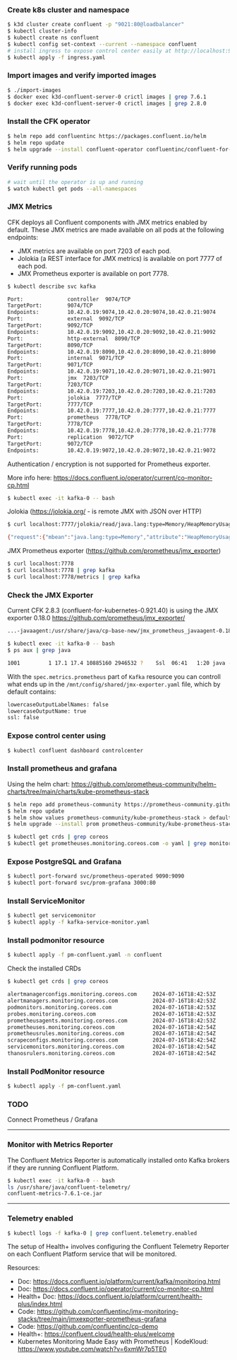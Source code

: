 ### Create k8s cluster and namespace

```bash
$ k3d cluster create confluent -p "9021:80@loadbalancer"
$ kubectl cluster-info
$ kubectl create ns confluent
$ kubectl config set-context --current --namespace confluent
# install ingress to expose control center easily at http://localhost:9021
$ kubectl apply -f ingress.yaml
```

### Import images and verify imported images

```bash
$ ./import-images
$ docker exec k3d-confluent-server-0 crictl images | grep 7.6.1
$ docker exec k3d-confluent-server-0 crictl images | grep 2.8.0
```

### Install the CFK operator

```bash
$ helm repo add confluentinc https://packages.confluent.io/helm
$ helm repo update
$ helm upgrade --install confluent-operator confluentinc/confluent-for-kubernetes --set kRaftEnabled=true
```

### Verify running pods

```bash
# wait until the operator is up and running
$ watch kubectl get pods --all-namespaces
```

### JMX Metrics

CFK deploys all Confluent components with JMX metrics enabled by default. 
These JMX metrics are made available on all pods at the following endpoints:

- JMX metrics are available on port 7203 of each pod.
- Jolokia (a REST interface for JMX metrics) is available on port 7777 of each pod.
- JMX Prometheus exporter is available on port 7778.


```bash
$ kubectl describe svc kafka

Port:              controller  9074/TCP
TargetPort:        9074/TCP
Endpoints:         10.42.0.19:9074,10.42.0.20:9074,10.42.0.21:9074
Port:              external  9092/TCP
TargetPort:        9092/TCP
Endpoints:         10.42.0.19:9092,10.42.0.20:9092,10.42.0.21:9092
Port:              http-external  8090/TCP
TargetPort:        8090/TCP
Endpoints:         10.42.0.19:8090,10.42.0.20:8090,10.42.0.21:8090
Port:              internal  9071/TCP
TargetPort:        9071/TCP
Endpoints:         10.42.0.19:9071,10.42.0.20:9071,10.42.0.21:9071
Port:              jmx  7203/TCP
TargetPort:        7203/TCP
Endpoints:         10.42.0.19:7203,10.42.0.20:7203,10.42.0.21:7203
Port:              jolokia  7777/TCP
TargetPort:        7777/TCP
Endpoints:         10.42.0.19:7777,10.42.0.20:7777,10.42.0.21:7777
Port:              prometheus  7778/TCP
TargetPort:        7778/TCP
Endpoints:         10.42.0.19:7778,10.42.0.20:7778,10.42.0.21:7778
Port:              replication  9072/TCP
TargetPort:        9072/TCP
Endpoints:         10.42.0.19:9072,10.42.0.20:9072,10.42.0.21:9072
```

Authentication / encryption is not supported for Prometheus exporter.

More info here: https://docs.confluent.io/operator/current/co-monitor-cp.html

```bash
$ kubectl exec -it kafka-0 -- bash
```

Jolokia (https://jolokia.org/ -  is remote JMX with JSON over HTTP)

```bash
$ curl localhost:7777/jolokia/read/java.lang:type=Memory/HeapMemoryUsage

{"request":{"mbean":"java.lang:type=Memory","attribute":"HeapMemoryUsage","type":"read"},"value":{"init":268435456,"committed":2080374784,"max":4194304000,"used":624901880},"timestamp":1718873550,"status":200}
```

JMX Prometheus exporter (https://github.com/prometheus/jmx_exporter)

```bash
$ curl localhost:7778
$ curl localhost:7778 | grep kafka
$ curl localhost:7778/metrics | grep kafka
```

### Check the JMX Exporter

Current CFK 2.8.3 (confluent-for-kubernetes-0.921.40) is using the JMX exporter 0.18.0 https://github.com/prometheus/jmx_exporter/

```bash
...-javaagent:/usr/share/java/cp-base-new/jmx_prometheus_javaagent-0.18.0.jar=7778:/mnt/config/shared/jmx-exporter.yaml
```

```bash
$ kubectl exec -it kafka-0 -- bash
$ ps aux | grep java

1001         1 17.1 17.4 10885160 2946532 ?    Ssl  06:41   1:20 java -Dcom.sun.management.jmxremote -Dcom.sun.management.jmxremote.authenticate=false -Dcom.sun.management.jmxremote.ssl=false -Dkafka.logs.dir=/var/log/kafka -Dlog4j.configuration=file:/opt/confluentinc/etc/kafka/log4j.properties -cp /usr/bin/../ce-broker-plugins/build/libs/*:/usr/bin/../ce-broker-plugins/build/dependant-libs/*:/usr/bin/../ce-auth-providers/build/libs/*:/usr/bin/../ce-auth-providers/build/dependant-libs/*:/usr/bin/../ce-rest-server/build/libs/*:/usr/bin/../ce-rest-server/build/dependant-libs/*:/usr/bin/../ce-audit/build/libs/*:/usr/bin/../ce-audit/build/dependant-libs/*:/usr/bin/../ce-authorizer/build/libs/*:/usr/bin/../ce-authorizer/build/dependant-libs/*:/usr/bin/../ce-licensing/build/libs/*:/usr/bin/../ce-licensing/build/dependant-libs/*:/usr/bin/../share/java/kafka/*:/usr/bin/../share/java/confluent-metadata-service/*:/usr/bin/../share/java/rest-utils/*:/usr/bin/../share/java/confluent-common/*:/usr/bin/../share/java/ce-kafka-http-server/*:/usr/bin/../share/java/ce-kafka-rest-servlet/*:/usr/bin/../share/java/ce-kafka-rest-extensions/*:/usr/bin/../share/java/kafka-rest-lib/*:/usr/bin/../share/java/ce-kafka-queues/*:/usr/bin/../share/java/kafka-queues-lib/*:/usr/bin/../share/java/confluent-security/kafka-rest/*:/usr/bin/../share/java/confluent-security/schema-validator/*:/usr/bin/../support-metrics-client/build/dependant-libs-2.13.12/*:/usr/bin/../support-metrics-client/build/libs/*:/usr/bin/../share/java/confluent-telemetry/*:/usr/share/java/support-metrics-client/* -Djava.rmi.server.hostname=kafka-2.kafka.confluent.svc.cluster.local -Dcom.sun.management.jmxremote=true -Dcom.sun.management.jmxremote.authenticate=false -Dcom.sun.management.jmxremote.local.only=false -Dcom.sun.management.jmxremote.port=7203 -Dcom.sun.management.jmxremote.rmi.port=7203 -Dcom.sun.management.jmxremote.ssl=false -Djava.awt.headless=true -Djdk.tls.ephemeralDHKeySize=2048 -Djdk.tls.server.enableSessionTicketExtension=false -XX:+ExplicitGCInvokesConcurrent -XX:+PrintFlagsFinal -XX:+UnlockDiagnosticVMOptions -XX:+UseG1GC -XX:ConcGCThreads=1 -XX:G1HeapRegionSize=16M -XX:InitiatingHeapOccupancyPercent=35 -XX:MaxGCPauseMillis=20 -XX:MaxMetaspaceFreeRatio=80 -XX:MetaspaceSize=96m -XX:MinMetaspaceFreeRatio=50 -XX:ParallelGCThreads=1 -server -javaagent:/usr/share/java/cp-base-new/disk-usage-agent-7.6.1.jar=/opt/confluentinc/etc/kafka/disk-usage-agent.properties -javaagent:/usr/share/java/cp-base-new/jolokia-jvm-1.7.1.jar=port=7777,host=0.0.0.0 -javaagent:/usr/share/java/cp-base-new/jmx_prometheus_javaagent-0.18.0.jar=7778:/mnt/config/shared/jmx-exporter.yaml kafka.Kafka /opt/confluentinc/etc/kafka/kafka.properties
```

With the `spec.metrics.prometheus` part of `Kafka` resource you can controll what ends up in the `/mnt/config/shared/jmx-exporter.yaml` 
file, which by default contains:

```bash
lowercaseOutputLabelNames: false
lowercaseOutputName: true
ssl: false
```

### Expose control center using

```bash
$ kubectl confluent dashboard controlcenter
```

### Install prometheus and grafana

Using the helm chart: https://github.com/prometheus-community/helm-charts/tree/main/charts/kube-prometheus-stack

```bash
$ helm repo add prometheus-community https://prometheus-community.github.io/helm-charts
$ helm repo update
$ helm show values prometheus-community/kube-prometheus-stack > default-values.yaml
$ helm upgrade --install prom prometheus-community/kube-prometheus-stack -f prom-values.yaml
```

```bash
$ kubectl get crds | grep coreos
$ kubectl get prometheuses.monitoring.coreos.com -o yaml | grep monitoring
```

### Expose PostgreSQL and Grafana

```bash
$ kubectl port-forward svc/prometheus-operated 9090:9090 
$ kubectl port-forward svc/prom-grafana 3000:80  
```

### Install ServiceMonitor

```bash
$ kubectl get servicemonitor
$ kubectl apply -f kafka-service-monitor.yaml
```

### Install podmonitor resource

```bash
$ kubectl apply -f pm-confluent.yaml -n confluent
```

Check the installed CRDs

```bash
$ kubectl get crds | grep coreos

alertmanagerconfigs.monitoring.coreos.com     2024-07-16T18:42:53Z
alertmanagers.monitoring.coreos.com           2024-07-16T18:42:53Z
podmonitors.monitoring.coreos.com             2024-07-16T18:42:53Z
probes.monitoring.coreos.com                  2024-07-16T18:42:53Z
prometheusagents.monitoring.coreos.com        2024-07-16T18:42:53Z
prometheuses.monitoring.coreos.com            2024-07-16T18:42:54Z
prometheusrules.monitoring.coreos.com         2024-07-16T18:42:54Z
scrapeconfigs.monitoring.coreos.com           2024-07-16T18:42:54Z
servicemonitors.monitoring.coreos.com         2024-07-16T18:42:54Z
thanosrulers.monitoring.coreos.com            2024-07-16T18:42:54Z
```

### Install PodMonitor resource

```bash
$ kubectl apply -f pm-confluent.yaml
```

### TODO

Connect Prometheus / Grafana

------------------------------------------------------------------------------------------------------------------------

### Monitor with Metrics Reporter

The Confluent Metrics Reporter is automatically installed onto Kafka brokers if they are running Confluent Platform.

```bash
$ kubectl exec -it kafka-0 -- bash
ls /usr/share/java/confluent-telemetry/
confluent-metrics-7.6.1-ce.jar
```

------------------------------------------------------------------------------------------------------------------------

### Telemetry enabled

```bash
$ kubectl logs -f kafka-0 | grep confluent.telemetry.enabled
```

The setup of Health+ involves configuring the Confluent Telemetry Reporter on each Confluent Platform service that will be monitored.


Resources:

- Doc: https://docs.confluent.io/platform/current/kafka/monitoring.html
- Doc: https://docs.confluent.io/operator/current/co-monitor-cp.html
- Health+ Doc: https://docs.confluent.io/platform/current/health-plus/index.html
- Code: https://github.com/confluentinc/jmx-monitoring-stacks/tree/main/jmxexporter-prometheus-grafana
- Code: https://github.com/confluentinc/cp-demo
- Health+: https://confluent.cloud/health-plus/welcome
- Kubernetes Monitoring Made Easy with Prometheus | KodeKloud: https://www.youtube.com/watch?v=6xmWr7p5TE0
